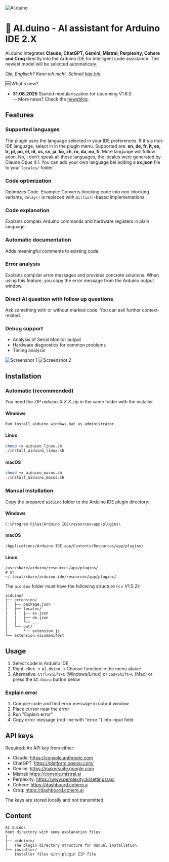 ![AI.duino](http://www.nikolairadke.de/aiduino/aiduino_back.png)
# 🤖 AI.duino - AI assistant for Arduino IDE 2.X

AI.duino integrates **Claude, ChatGPT, Gemini, Mistral, Perplexity, Cohere and Croq** directly into the Arduino IDE for intelligent code assistance. The newest model will be selected automaticaly.  
 
*Oje, Englisch? Kann ich nicht. Schnell [hier hin](https://github.com/NikolaiRadke/AI.duino/wiki)*.  

🆕 What's new?  
* **31.08.2025** Started modulariszation for upcoming V1.6.0.   
    -- More news? Check the [newsblog](https://github.com/NikolaiRadke/AI.duino/tree/main/NEWS.md).
   
## Features

### Supported languages
The plugin uses the language selected in your IDE preferences. If it's a non-IDE language, select in in the plugin menu. 
Supported are: **en, de, fr, it, es, tr, pl, po, el, nl, cs, sv, ja, ko, zh, ro, da, no, fi**. More language will follow soon. No, i don't speak all these languages, the locales 
were generated by Claude Opus 4.1. You can add your own language bei adding a **xx.json** file to your ```locales/``` folder

### Code optimization
Optimizes Code. Example: Converts blocking code into non-blocking variants, `delay()` is replaced with `millis()`-based implementations.

### Code explanation
Explains complex Arduino commands and hardware registers in plain language.

### Automatic documentation
Adds meaningful comments to existing code.

### Error analysis
Explains compiler error messages and provides concrete solutions.
When using this feature, you copy the error message from the Arduino output window.

### Direct AI question with follow up questions
Ask something with or without marked code. You can ask further context-related.

### Debug support
- Analysis of Serial Monitor output
- Hardware diagnostics for common problems
- Timing analysis
  
![Screenshot 1](http://www.nikolairadke.de/aiduino/aiduino_screenshot_1_2.png)
![Screenshot 2](http://www.nikolairadke.de/aiduino/aiduino_screenshot_2_2.png)

## Installation

### Automatic (recommended)

You need the ZIP *aiduino-X.X.X.zip* in the same folder with the installer.

#### Windows
```
Run install_aiduino_windows.bat as administrator
```

#### Linux
```bash
chmod +x aiduino_linux.sh
./install_aiduino_linux.sh
```
#### macOS
```bash
chmod +x aiduino_macos.sh
./install_aiduino_macos.sh
```

### Manual installation

Copy the prepared `aiduino` folder to the Arduino IDE plugin directory:

#### Windows
```
C:\Program Files\Arduino IDE\resources\app\plugins\
```

#### macOS
```
/Applications/Arduino IDE.app/Contents/Resources/app/plugins/
```

#### Linux
```
/usr/share/arduino/resources/app/plugins/
# or
~/.local/share/arduino-ide/resources/app/plugins/
```

The `aiduino` folder must have the following structure (<= V1.5.2):
```
aiduino/
├── extension/
│   ├── package.json
|   ├── locales/
|   |   ├── es.json
|   |   ├── de.json
|   |   └── ...
│   └── out/
│       └── extension.js
└── extension.vsixmanifest

```

## Usage

1. Select code in Arduino IDE
2. Right-click → `AI.duino` → Choose function in the menu above
3. Alternative: `Ctrl+Shift+C` (Windows/Linux) or `Cmd+Shift+C` (Mac) or press the `AI.duino` button below  

### Explain error
1. Compile code and find error message in output window
2. Place cursor near the error
3. Run "Explain error"
4. Copy error message (red line with "error:") into input field

## API keys

Required: An API key from either:
- Claude: https://console.anthropic.com
- ChatGPT: https://platform.openai.com/
- Gemini: https://makersuite.google.com
- Mistral: https://console.mistral.ai
- Perplexity: https://www.perplexity.ai/settings/api
- Cohere: https://dashboard.cohere.a
- Croq: https://dashboard.cohere.ai

The keys are stored locally and not transmitted.

## Content
  
```
AI.duino/
Root directory with some explanation files
|
├── aiduinio/
|   The plugin directory structure for manual installation.
└── installer/
    Installer files with plugin ZIP file  
```  
